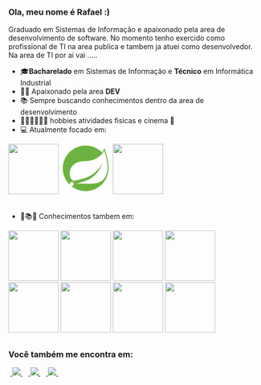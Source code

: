### Ola, meu nome é Rafael :)

Graduado em Sistemas de Informação e apaixonado pela area de desenvolvimento de software. No momento tenho exercido como profissional de TI na area publica e tambem ja atuei como desenvolvedor. Na area de TI por ai vai .....
- 🎓**Bacharelado** em Sistemas de Informação e **Técnico** em Informática Industrial
- 👨‍💻 Apaixonado pela area **DEV**
- 📚 Sempre buscando conhecimentos dentro da area de desenvolvimento
- 🚴🏻‍♂️🏋🏻‍♂️ hobbies atividades fisicas e cinema 🍿
- 💻 Atualmente focado em:
<div style "display: inline">
  <img width='100' height='100'  src="https://cdn.jsdelivr.net/gh/devicons/devicon@latest/icons/postman/postman-original.svg" />
  <img width="100" height="100" src="https://raw.githubusercontent.com/github/explore/main/topics/spring-boot/spring-boot.png" />
  <img width="100" height="100" src="https://cdn.jsdelivr.net/gh/devicons/devicon@latest/icons/mongodb/mongodb-original-wordmark.svg" />
</div> <br>

- 📖📚🤓 Conhecimentos tambem em:
<div style "display: inline">
  <img width='100' height='100' src="https://cdn.jsdelivr.net/gh/devicons/devicon@latest/icons/java/java-original-wordmark.svg" />
  <img width='100' height='100' src="https://cdn.jsdelivr.net/gh/devicons/devicon@latest/icons/javascript/javascript-original.svg" />
  <img width='100' height='100' src="https://cdn.jsdelivr.net/gh/devicons/devicon@latest/icons/jquery/jquery-original-wordmark.svg" />
  <img width='100' height='100' src="https://cdn.jsdelivr.net/gh/devicons/devicon@latest/icons/css3/css3-original-wordmark.svg" />
  <img width='100' height='100' src="https://cdn.jsdelivr.net/gh/devicons/devicon@latest/icons/html5/html5-original-wordmark.svg" />
  <img width='100' height='100' src="https://cdn.jsdelivr.net/gh/devicons/devicon@latest/icons/visualbasic/visualbasic-original.svg" />
  <img width='100' height='100' src="https://cdn.jsdelivr.net/gh/devicons/devicon@latest/icons/angular/angular-original.svg" />
  <img width='100' height='100' src="https://cdn.jsdelivr.net/gh/devicons/devicon@latest/icons/mysql/mysql-original-wordmark.svg" />  
</div>

##

### Você também me encontra em:
&nbsp;<a href="https://www.linkedin.com/in/rafael-batista-dev21">
  <img src="https://img.shields.io/badge/linkedin-%230077B5.svg?style=for-the-badge&logo=linkedin&logoColor=white">
</a>&nbsp;
&nbsp;<a href="mailto:rafa.rbf@hotmail.com">
  <img src="https://img.shields.io/badge/Microsoft_Outlook-0078D4?style=for-the-badge&logo=microsoft-outlook&logoColor=white)">
</a>&nbsp;
&nbsp;<a href="https://vercel.com/rafaelbatistadev21">
  <img src="https://img.shields.io/badge/vercel-%23000000.svg?style=for-the-badge&logo=vercel&logoColor=white">
</a>&nbsp;

  

